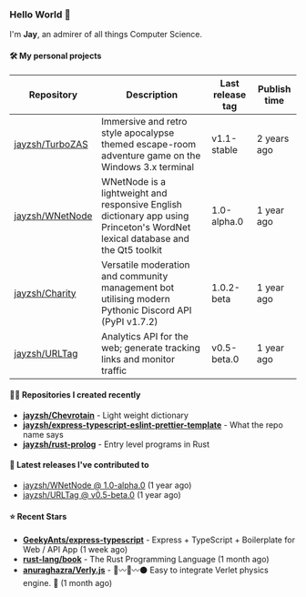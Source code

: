 ### Hello World 👋

I'm **Jay**, an admirer of all things Computer Science.

#### 🛠  My personal projects
Repository | Description | Last release tag | Publish time |
-----------|-------------|------------------|--------------|
 [jayzsh/TurboZAS](https://github.com/jayzsh/TurboZAS) | Immersive and retro style apocalypse themed escape-room adventure game on the Windows 3.x terminal | v1.1-stable | 2 years ago
 [jayzsh/WNetNode](https://github.com/jayzsh/WNetNode) | WNetNode is a lightweight and responsive English dictionary app using Princeton's WordNet lexical database and the Qt5 toolkit  | 1.0-alpha.0 | 1 year ago
 [jayzsh/Charity](https://github.com/jayzsh/Charity) | Versatile moderation and community management bot utilising modern Pythonic Discord API (PyPI v1.7.2) | 1.0.2-beta | 1 year ago
 [jayzsh/URLTag](https://github.com/jayzsh/URLTag) | Analytics API for the web; generate tracking links and monitor traffic | v0.5-beta.0 | 1 year ago

#### 👨‍💻 Repositories I created recently
- **[jayzsh/Chevrotain](https://github.com/jayzsh/Chevrotain)** - Light weight dictionary
- **[jayzsh/express-typescript-eslint-prettier-template](https://github.com/jayzsh/express-typescript-eslint-prettier-template)** - What the repo name says
- **[jayzsh/rust-prolog](https://github.com/jayzsh/rust-prolog)** - Entry level programs in Rust

#### 🚀 Latest releases I've contributed to


- [jayzsh/WNetNode @ 1.0-alpha.0](https://github.com/jayzsh/WNetNode/releases/tag/1.0-alpha.0) (1 year ago)
- [jayzsh/URLTag @ v0.5-beta.0](https://github.com/jayzsh/URLTag/releases/tag/v0.5-beta.0) (1 year ago)

#### ⭐ Recent Stars
- **[GeekyAnts/express-typescript](https://github.com/GeekyAnts/express-typescript)** - Express + TypeScript + Boilerplate for Web / API App (1 week ago)
- **[rust-lang/book](https://github.com/rust-lang/book)** - The Rust Programming Language (1 month ago)
- **[anuraghazra/Verly.js](https://github.com/anuraghazra/Verly.js)** - :red_circle::wavy_dash::large_blue_circle::wavy_dash::black_circle: Easy to integrate Verlet physics engine. :link:  (1 month ago)
